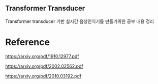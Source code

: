 ## Transformer Transducer
Transformer transducer 기반 실시간 음성인식기를 만들기위한 공부 내용 정리

# Reference

https://arxiv.org/pdf/1910.12977.pdf

https://arxiv.org/pdf/2002.02562.pdf

https://arxiv.org/pdf/2010.03192.pdf
